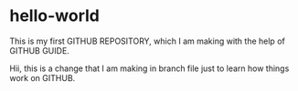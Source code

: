 # hello-world
This is my first GITHUB REPOSITORY, which I am making with the help of GITHUB GUIDE.

Hii, this is a change that I am making in branch file just to learn how things work on GITHUB.
